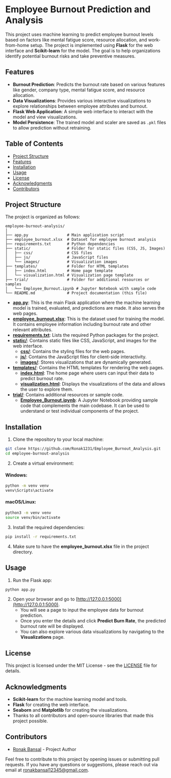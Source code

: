 
# Employee Burnout Prediction and Analysis

This project uses machine learning to predict employee burnout levels based on factors like mental fatigue score, resource allocation, and work-from-home setup. The project is implemented using **Flask** for the web interface and **Scikit-learn** for the model. The goal is to help organizations identify potential burnout risks and take preventive measures.

## Features

- **Burnout Prediction**: Predicts the burnout rate based on various features like gender, company type, mental fatigue score, and resource allocation.
- **Data Visualizations**: Provides various interactive visualizations to explore relationships between employee attributes and burnout.
- **Flask Web Application**: A simple web interface to interact with the model and view visualizations.
- **Model Persistence**: The trained model and scaler are saved as `.pkl` files to allow prediction without retraining.

## Table of Contents

- [Project Structure](#project-structure)
- [Features](#features)
- [Installation](#installation)
- [Usage](#usage)
- [License](#license)
- [Acknowledgments](#acknowledgments)
- [Contributors](#contributors)

## Project Structure

The project is organized as follows:

```
employee-burnout-analysis/
│
├── app.py                 # Main application script
├── employee_burnout.xlsx  # Dataset for employee burnout analysis
├── requirements.txt       # Python dependencies
├── static/                # Folder for static files (CSS, JS, Images)
│   ├── css/               # CSS files
│   ├── js/                # JavaScript files
│   └── images/            # Visualization images
├── templates/             # Folder for HTML templates
│   ├── index.html         # Home page template
│   └── visualization.html # Visualization page template
├── trial/                 # Folder for additional resources or samples
│   └── Employee_Burnout.ipynb # Jupyter Notebook with sample code
└── README.md              # Project documentation (this file)
```

- **[app.py](app.py)**: This is the main Flask application where the machine learning model is trained, evaluated, and predictions are made. It also serves the web pages.
- **[employee_burnout.xlsx](employee_burnout.xlsx)**: This is the dataset used for training the model. It contains employee information including burnout rate and other relevant attributes.
- **[requirements.txt](requirements.txt)**: Lists the required Python packages for the project. 
- **[static/](static/)**: Contains static files like CSS, JavaScript, and images for the web interface.
  - **[css/](static/css/)**: Contains the styling files for the web pages.
  - **[js/](static/js/)**: Contains the JavaScript files for client-side interactivity.
  - **[images/](static/images/)**: Stores visualizations that are dynamically generated.
- **[templates/](templates/)**: Contains the HTML templates for rendering the web pages.
  - **[index.html](templates/index.html)**: The home page where users can input their data to predict burnout rate.
  - **[visualization.html](templates/visualization.html)**: Displays the visualizations of the data and allows the user to explore them.
- **[trial/](trial/)**: Contains additional resources or sample code.
  - **[Employee_Burnout.ipynb](trial/Employee_Burnout.ipynb)**: A Jupyter Notebook providing sample code that complements the main codebase. It can be used to understand or test individual components of the project.

## Installation

1. Clone the repository to your local machine:

```bash
git clone https://github.com/Ronak1231/Employee_Burnout_Analysis.git
cd employee-burnout-analysis
```

2. Create a virtual environment:

#### Windows:
```bash
python -m venv venv
venv\Scripts\activate
```

#### macOS/Linux:
```bash
python3 -m venv venv
source venv/bin/activate
```

3. Install the required dependencies:

```bash
pip install -r requirements.txt
```

4. Make sure to have the **employee_burnout.xlsx** file in the project directory.

## Usage

1. Run the Flask app:

```bash
python app.py
```

2. Open your browser and go to [http://127.0.0.1:5000](http://127.0.0.1:5000).
   - You will see a page to input the employee data for burnout prediction.
   - Once you enter the details and click **Predict Burn Rate**, the predicted burnout rate will be displayed.
   - You can also explore various data visualizations by navigating to the **Visualizations** page.

## License

This project is licensed under the MIT License - see the [LICENSE](LICENSE) file for details.

## Acknowledgments

- **Scikit-learn** for the machine learning model and tools.
- **Flask** for creating the web interface.
- **Seaborn** and **Matplotlib** for creating the visualizations.
- Thanks to all contributors and open-source libraries that made this project possible.

## Contributors

- [Ronak Bansal](https://github.com/Ronak1231) - Project Author

Feel free to contribute to this project by opening issues or submitting pull requests. If you have any questions or suggestions, please reach out via email at [ronakbansal12345@gmail.com](mailto:ronakbansal12345@gmail.com).
